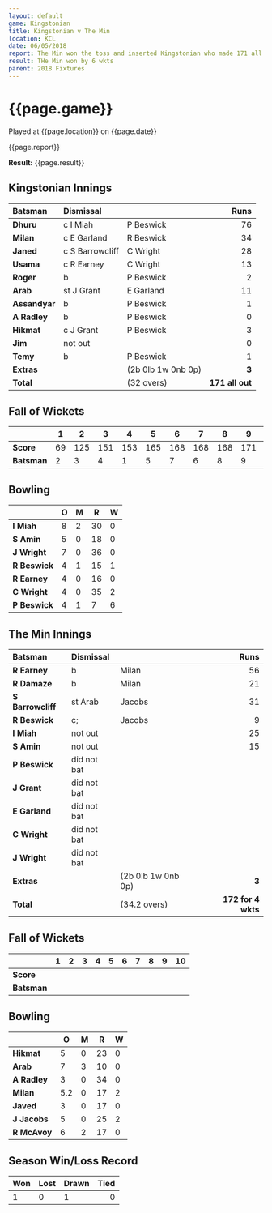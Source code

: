 ```yaml
---
layout: default
game: Kingstonian
title: Kingstonian v The Min
location: KCL
date: 06/05/2018
report: The Min won the toss and inserted Kingstonian who made 171 all out in 32 overs  The Min scored 172-4 in 34.2 overs 
result: THe Min won by 6 wkts
parent: 2018 Fixtures
---
```


# {{page.game}}

Played at {{page.location}} on {{page.date}}

{{page.report}}

**Result:** {{page.result}}

## Kingstonian Innings

| Batsman | Dismissal | | Runs |
|:---|:---|---|---:|
| **Dhuru** | c I Miah | P Beswick | 76 |
| **Milan** | c E Garland | R Beswick | 34 |
| **Janed** | c S Barrowcliff | C Wright | 28 |
| **Usama** | c R Earney | C Wright | 13 |
| **Roger** | b | P Beswick | 2 |
| **Arab** | st J Grant | E Garland | 11 |
| **Assandyar** | b | P Beswick | 1 |
| **A Radley** | b | P Beswick | 0 |
| **Hikmat** | c J Grant | P Beswick | 3 |
| **Jim** | not out |  | 0 |
| **Temy** | b | P Beswick | 1 |
| **Extras** | | (2b 0lb 1w 0nb 0p) | **3** |
| **Total** | | (32 overs) | **171 all out** |

## Fall of Wickets

| | **1** | **2** | **3** | **4** | **5** | **6** | **7** | **8** | **9** | **10** |
|---|---|---|---|---|---|---|---|---|---|---|
| **Score** | 69 | 125 | 151 | 153 | 165 | 168 | 168 | 168 | 171 | 171 |
| **Batsman** | 2 | 3 | 4 | 1 | 5 | 7 | 6 | 8 | 9 | 11 |

## Bowling

| | O   | M | R  | W |
|---|---|---|---|---|
| **I Miah** | 8 | 2 | 30 | 0 |
| **S Amin** | 5 | 0 | 18 | 0 |
| **J Wright** | 7 | 0 | 36 | 0 |
| **R Beswick** | 4 | 1 | 15 | 1 |
| **R Earney** | 4 | 0 | 16 | 0 |
| **C Wright** | 4 | 0 | 35 | 2 |
| **P Beswick** | 4 | 1 | 7 | 6 |

## The Min Innings

| Batsman | Dismissal | | Runs |
|:---|:---|---|---:|
| **R Earney** | b | Milan | 56 |
| **R Damaze** | b | Milan | 21 |
| **S Barrowcliff** | st Arab | Jacobs | 31 |
| **R Beswick** | c; | Jacobs | 9 |
| **I Miah** | not out |  | 25 |
| **S Amin** | not out |  | 15 |
| **P Beswick** | did not bat |  |  |
| **J Grant** | did not bat |  |  |
| **E Garland** | did not bat |  |  |
| **C Wright** | did not bat |  |  |
| **J Wright** | did not bat |  |  |
| **Extras** | | (2b 0lb 1w 0nb 0p) | **3** |
| **Total** | | (34.2 overs) | **172 for 4 wkts** |

## Fall of Wickets

| | **1** | **2** | **3** | **4** | **5** | **6** | **7** | **8** | **9** | **10** |
|---|---|---|---|---|---|---|---|---|---|---|
| **Score** |  |  |  |  |  |  |  |  |  |  |
| **Batsman** |  |  |  |  |  |  |  |  |  |  |

## Bowling

| | O   | M | R  | W |
|---|---|---|---|---|
| **Hikmat** | 5 | 0 | 23 | 0 |
| **Arab** | 7 | 3 | 10 | 0 |
| **A Radley** | 3 | 0 | 34 | 0 |
| **Milan** | 5.2 | 0 | 17 | 2 |
| **Javed** | 3 | 0 | 17 | 0 |
| **J Jacobs** | 5 | 0 | 25 | 2 |
| **R McAvoy** | 6 | 2 | 17 | 0 |

## Season Win/Loss Record

| Won | Lost | Drawn | Tied |
|:---|:---|---|---:|
| 1 | 0 | 1 | 0 |